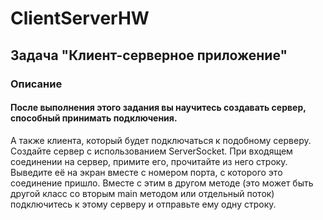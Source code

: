 # ClientServerHW

## Задача "Клиент-серверное приложение"
### Описание
#### После выполнения этого задания вы научитесь создавать сервер, способный принимать подключения.
А также клиента, который будет подключаться к подобному серверу.
Создайте сервер с использованием ServerSocket.
При входящем соединении на сервер, примите его, прочитайте из него строку. 
Выведите её на экран вместе с номером порта, с которого это соединение пришло.
Вместе с этим в другом методе (это может быть другой класс со вторым main 
методом или отдельный поток) подключитесь к этому серверу и отправьте ему одну строку.
